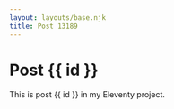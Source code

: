 ```yaml
---
layout: layouts/base.njk
title: Post 13189
---
```


# Post {{ id }}

This is post {{ id }} in my Eleventy project.
